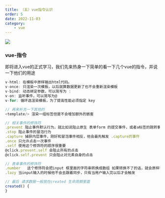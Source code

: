 ```yaml
---
title: （五）vue指令认识
order: 5
date: 2022-11-03
category:
    - vue
---
```


![](https://image.zswei.xyz/img/202211121813358.webp)

### vue-指令
即将进入vue的正式学习，我们先来热身一下简单的看一下几个vue的指令，并说一下他们的用途
```js
v-html: 在模板中原样输出html代码。
v-once: 只渲染一次模板，以后就算数据更新了也不会重新渲染模板
v-bind: 动态绑定参数，可以简写为 :
v-on: 监听事件，可以简写为@
v-for: 循环选渲染模板，为了提高性能必须指定 key

// 再来补充一下其他的
<template/> 渲染一组标签但是不会增加额外的嵌套

// 相关事件的修饰符
.prevent 阻止事件默认行为，就比如说阻止原生 表单form 的提交事件，或者a标签的跳转事件
.stop 阻止事件的冒泡行为
.capture 捕获内层事件，刚好和冒泡事件相反，他会最先触发 .capture的事件
.once 只允许点击一次事件
.self 使用这个修饰符的顺序很重要
@click.prevent.self 会阻止所有的点击
@click.self.prevent 只会阻止对元素自身的点击

// 表单事件的修饰符
.number   这个修饰符会把input 框里面的字符串转换成数组 如果转换不了的话，就会原样输出
.lazy 当input输入的时候他不会去跟着同步，只有当用户输入完以后才会触发

// 最后 请求数据一般放在created 生命周期里面
created() {
}
```